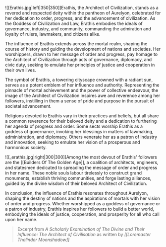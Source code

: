 ![[Erathis.jpg|left|350|350]]Erathis, the Architect of Civilization, stands as a revered and respected deity within the pantheon of Aurelyon, celebrated for her dedication to order, progress, and the advancement of civilization. As the Goddess of Civilization and Law, Erathis embodies the ideals of governance, industry, and community, commanding the admiration and loyalty of rulers, lawmakers, and citizens alike.

The influence of Erathis extends across the mortal realm, shaping the course of history and guiding the development of nations and societies. Her worshippers, drawn to her message of order and progress, pay homage to the Architect of Civilization through acts of governance, diplomacy, and civic duty, seeking to emulate her principles of justice and cooperation in their own lives.

The symbol of Erathis, a towering cityscape crowned with a radiant sun, serves as a potent emblem of her influence and authority. Representing the pinnacle of mortal achievement and the power of collective endeavour, the image of the Architect of Civilization inspires awe and reverence among her followers, instilling in them a sense of pride and purpose in the pursuit of societal advancement.

Religions devoted to Erathis vary in their practices and beliefs, but all share a common reverence for their beloved deity and a dedication to furthering her agenda of progress and order. Some sects worship Erathis as a goddess of governance, invoking her blessings in matters of lawmaking, administration, and diplomacy. Others venerate her as a patron of industry and innovation, seeking to emulate her vision of a prosperous and harmonious society.

![[_erathis.jpg|right|300|300]]Among the most devout of Erathis' followers are the [[Builders Of The Golden Age]], a coalition of architects, engineers, and statesmen dedicated to spreading the message of order and progress in her name. These noble souls labour tirelessly to construct grand monuments, establish thriving communities, and forge lasting alliances, guided by the divine wisdom of their beloved Architect of Civilization.

In conclusion, the influence of Erathis resonates throughout Aurelyon, shaping the destiny of nations and the aspirations of mortals with her vision of order and progress. Whether worshipped as a goddess of governance or a patron of industry, Erathis inspires her followers to build a better world, embodying the ideals of justice, cooperation, and prosperity for all who call upon her name.

> Excerpt from *A Scholarly Examination of The Divine and Their Influence:
The Architect of Civilisation* as written by *[[Loremaster Thalindor Moonshadow]]*